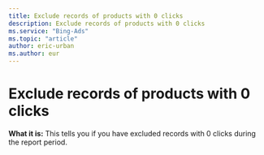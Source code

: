 ```yaml
---
title: Exclude records of products with 0 clicks
description: Exclude records of products with 0 clicks
ms.service: "Bing-Ads"
ms.topic: "article"
author: eric-urban
ms.author: eur
---
```


# Exclude records of products with 0 clicks

**What it is:**    This tells you if you have excluded records with 0 clicks during the report period.



